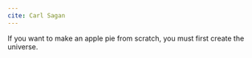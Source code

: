 ```yaml
---
cite: Carl Sagan
---
```


If you want to make an apple pie from scratch, you must first create the universe.
